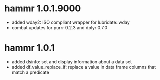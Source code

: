 # hammr 1.0.1.9000

* added wday2: ISO compliant wrapper for lubridate::wday
* combat updates for purrr 0.2.3 and dplyr 0.7.0

# hammr 1.0.1

* added dsinfo: set and display information about a data set
* added df_value_replace_if: replace a value in data frame columns that match
  a predicate




